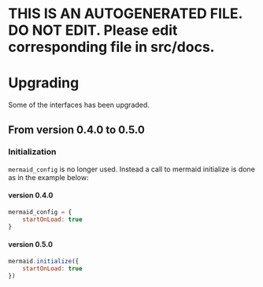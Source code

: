 # THIS IS AN AUTOGENERATED FILE. DO NOT EDIT. Please edit corresponding file in src/docs.
# Upgrading

Some of the interfaces has been upgraded.

## From version 0.4.0 to 0.5.0

### Initialization

`mermaid_config` is no longer used. Instead a call to mermaid initialize is done as in the example below:

#### version 0.4.0

```javascript
mermaid_config = {
    startOnLoad: true
}
```

#### version 0.5.0

```javascript
mermaid.initialize({
    startOnLoad: true
})
```
